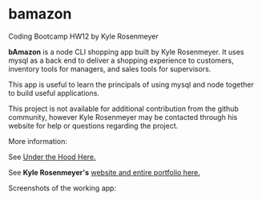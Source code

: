 # bamazon
Coding Bootcamp HW12 by Kyle Rosenmeyer

**bAmazon** is a node CLI shopping app built by Kyle Rosenmeyer. It uses mysql as a back end to deliver a shopping experience to customers, inventory tools for managers, and sales tools for supervisors.

This app is useful to learn the principals of using mysql and node together to build useful applications.

This project is not available for additional contribution from the github community, however
Kyle Rosenmeyer may be contacted through his website for help or questions
regarding the project.

More information:

See [Under the Hood Here.](https://github.com/kylerosenmeyer/bamazon)

See **Kyle Rosenmeyer's** [website and entire portfolio here.](https://kylerosenmeyer.github.io/hw2-bootstrap-portfolio/)

Screenshots of the working app:


